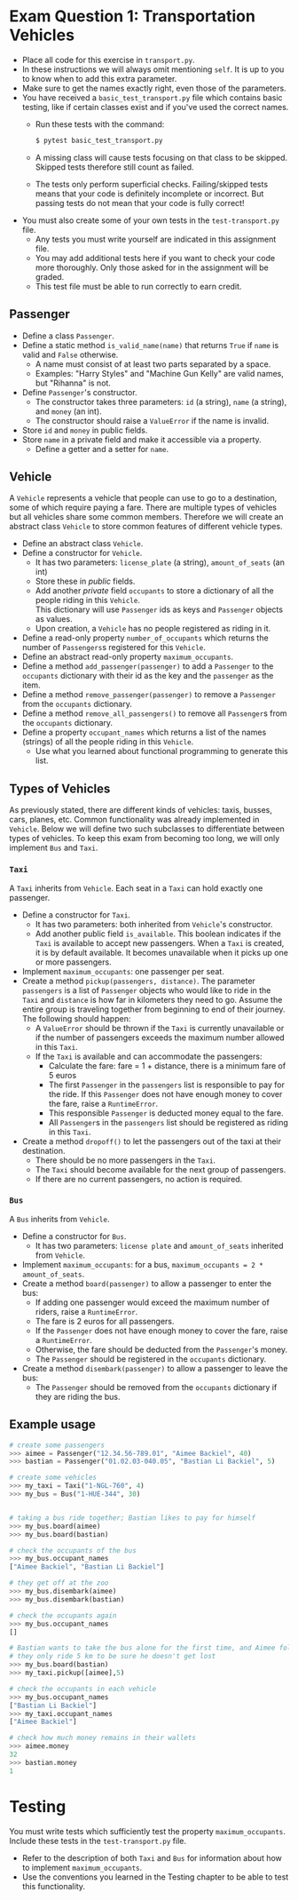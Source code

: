 # Exam Question 1: Transportation Vehicles

* Place all code for this exercise in `transport.py`.
* In these instructions we will always omit mentioning `self`.
  It is up to you to know when to add this extra parameter.
* Make sure to get the names exactly right, even those of the parameters.
* You have received a `basic_test_transport.py` file which contains basic testing, like if certain classes exist and if you've used the correct names.
  * Run these tests with the command:

    ```bash
    $ pytest basic_test_transport.py
    ```

  * A missing class will cause tests focusing on that class to be skipped.
    Skipped tests therefore still count as failed.
  * The tests only perform superficial checks.
    Failing/skipped tests means that your code is definitely incomplete or incorrect.
    But passing tests do not mean that your code is fully correct!
* You must also create some of your own tests in the `test-transport.py` file.
  * Any tests you must write yourself are indicated in this assignment file.
  * You may add additional tests here if you want to check your code more thoroughly. Only those asked for in the assignment will be graded.
  * This test file must be able to run correctly to earn credit.

## Passenger

* Define a class `Passenger`.
* Define a static method `is_valid_name(name)` that returns `True` if `name` is valid and `False` otherwise.
  * A name must consist of at least two parts separated by a space.
  * Examples: "Harry Styles" and "Machine Gun Kelly" are valid names, but "Rihanna" is not.
* Define `Passenger`'s constructor.
  * The constructor takes three parameters: `id` (a string), `name` (a string), and `money` (an int).
  * The constructor should raise a `ValueError` if the name is invalid.
* Store `id` and `money` in public fields.
* Store `name` in a private field and make it accessible via a property.
  * Define a getter and a setter for `name`.

## Vehicle

A `Vehicle` represents a vehicle that people can use to go to a destination, some of which require paying a fare. There are multiple types of vehicles but all vehicles share some common members. Therefore we will create an abstract class `Vehicle` to store common features of different vehicle types.

* Define an abstract class `Vehicle`.
* Define a constructor for `Vehicle`.
  * It has two parameters: `license_plate` (a string), `amount_of_seats` (an int)
  * Store these in *public* fields.
  * Add another *private* field `occupants` to store a dictionary of all the people riding in this `Vehicle`. <br>
      This dictionary will use `Passenger` ids as keys and `Passenger` objects as values.
  * Upon creation, a `Vehicle` has no people registered as riding in it.
* Define a read-only property `number_of_occupants` which returns the number of `Passengers`s registered for this `Vehicle`.
* Define an abstract read-only property `maximum_occupants`.
* Define a method `add_passenger(passenger)` to add a `Passenger` to the `occupants` dictionary with their id as the key and the `passenger` as the item.
* Define a method `remove_passenger(passenger)` to remove a `Passenger` from the `occupants` dictionary.
* Define a method `remove_all_passengers()` to remove all `Passenger`s from the `occupants` dictionary.
* Define a property `occupant_names` which returns a list of the names (strings) of all the people riding in this `Vehicle`.
  * Use what you learned about functional programming to generate this list.

## Types of Vehicles

As previously stated, there are different kinds of vehicles: taxis, busses, cars, planes, etc.
Common functionality was already implemented in `Vehicle`. Below we will define two such subclasses to differentiate between types of vehicles. To keep this exam from becoming too long, we will only implement `Bus` and `Taxi`.

### `Taxi`

A `Taxi` inherits from `Vehicle`. Each seat in a `Taxi` can hold exactly one passenger.

* Define a constructor for `Taxi`.
  * It has two parameters: both inherited from `Vehicle`'s constructor.
  * Add another public field `is_available`. This boolean indicates if the `Taxi` is available to accept new passengers. When a `Taxi` is created, it is by default available. It becomes unavailable when it picks up one or more passengers.
* Implement `maximum_occupants`: one passenger per seat.
* Create a method `pickup(passengers, distance)`. The parameter `passengers` is a list of `Passenger` objects who would like to ride in the `Taxi` and `distance` is how far in kilometers they need to go. Assume the entire group is traveling together from beginning to end of their journey. The following should happen:
  * A `ValueError` should be thrown if the `Taxi` is currently unavailable or if the number of passengers exceeds the maximum number allowed in this `Taxi`.
  * If the `Taxi` is available and can accommodate the passengers:
    * Calculate the fare: fare = 1 + distance, there is a minimum fare of 5 euros
    * The first `Passenger` in the `passengers` list is responsible to pay for the ride. If this `Passenger` does not have enough money to cover the fare, raise a `RuntimeError`.
    * This responsible `Passenger` is deducted money equal to the fare.
    * All `Passenger`s in the `passengers` list should be registered as riding in this `Taxi`.
* Create a method `dropoff()` to let the passengers out of the taxi at their destination.
  * There should be no more passengers in the `Taxi`.
  * The `Taxi` should become available for the next group of passengers.
  * If there are no current passengers, no action is required.


### `Bus`

A `Bus` inherits from `Vehicle`.

* Define a constructor for `Bus`.
  * It has two parameters: `license plate` and `amount_of_seats` inherited from `Vehicle`.
* Implement `maximum_occupants`: for a bus, `maximum_occupants = 2 * amount_of_seats`.
* Create a method `board(passenger)` to allow a passenger to enter the bus:
  * If adding one passenger would exceed the maximum number of riders, raise a `RuntimeError`.
  * The fare is 2 euros for all passengers.
  * If the `Passenger` does not have enough money to cover the fare, raise a `RuntimeError`.
  * Otherwise, the fare should be deducted from the `Passenger`'s money.
  * The `Passenger` should be registered in the `occupants` dictionary.
* Create a method `disembark(passenger)` to allow a passenger to leave the bus:
  * The `Passenger` should be removed from the `occupants` dictionary if they are riding the bus.

## Example usage

```python
# create some passengers
>>> aimee = Passenger("12.34.56-789.01", "Aimee Backiel", 40)
>>> bastian = Passenger("01.02.03-040.05", "Bastian Li Backiel", 5)

# create some vehicles
>>> my_taxi = Taxi("1-NGL-760", 4)
>>> my_bus = Bus("1-HUE-344", 30)


# taking a bus ride together; Bastian likes to pay for himself
>>> my_bus.board(aimee)
>>> my_bus.board(bastian)

# check the occupants of the bus
>>> my_bus.occupant_names
["Aimee Backiel", "Bastian Li Backiel"]

# they get off at the zoo
>>> my_bus.disembark(aimee)
>>> my_bus.disembark(bastian)

# check the occupants again
>>> my_bus.occupant_names
[]

# Bastian wants to take the bus alone for the first time, and Aimee follows him in a taxi
# they only ride 5 km to be sure he doesn't get lost
>>> my_bus.board(bastian)
>>> my_taxi.pickup([aimee],5)

# check the occupants in each vehicle
>>> my_bus.occupant_names
["Bastian Li Backiel"]
>>> my_taxi.occupant_names
["Aimee Backiel"]

# check how much money remains in their wallets
>>> aimee.money
32
>>> bastian.money
1
```

# Testing

You must write tests which sufficiently test the property `maximum_occupants`. Include these tests in the `test-transport.py` file.

* Refer to the description of both `Taxi` and `Bus` for information about how to implement `maximum_occupants`.
* Use the conventions you learned in the Testing chapter to be able to test this functionality.